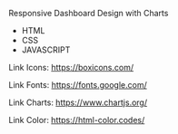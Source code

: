 Responsive Dashboard Design with Charts
- HTML
- CSS
- JAVASCRIPT

Link Icons: https://boxicons.com/

Link Fonts: https://fonts.google.com/

Link Charts: https://www.chartjs.org/

Link Color: https://html-color.codes/